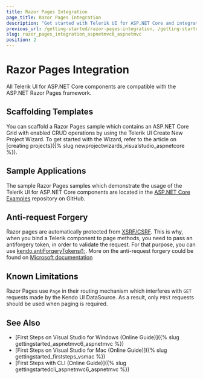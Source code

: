 ```yaml
---
title: Razor Pages Integration
page_title: Razor Pages Integration
description: "Get started with Telerik UI for ASP.NET Core and integrate Razor Pages with Progress Telerik UI for ASP.NET Core (aka MVC 6 or ASP.NET Core MVC)."
previous_url: /getting-started/razor-pages-integration, /getting-started/installation/razor-pages-integration
slug: razor_pages_integration_aspnetmvc6_aspnetmvc
position: 2
---
```


# Razor Pages Integration

All Telerik UI for ASP.NET Core components are compatible with the ASP.NET Razor Pages framework.

## Scaffolding Templates

You can scaffold a Razor Pages sample which contains an ASP.NET Core Grid with enabled CRUD operations by using the Telerik UI Create New Project Wizard. To get started with the Wizard, refer to the article on [creating projects]({% slug newprojectwizards_visualstudio_aspnetcore %}).

## Sample Applications

The sample Razor Pages samples which demonstrate the usage of the Telerik UI for ASP.NET Core components are located in the [ASP.NET Core Examples](https://github.com/telerik/ui-for-aspnet-core-examples) repository on GitHub.

## Anti-request Forgery

Razor pages are automatically protected from [XSRF/CSRF](https://docs.microsoft.com/en-us/aspnet/core/razor-pages/?view=aspnetcore-3.1&tabs=visual-studio#xsrf). This is why, when you bind a Telerik component to page methods, you need to pass an antiforgery token, in order to validate the request. For that purpose, you can use [kendo.antiForgeryTokens();](https://docs.telerik.com/kendo-ui/api/javascript/kendo/methods/antiforgerytokens#antiforgerytokens). More on the anti-request forgery could be found on [Microsoft documentation](https://docs.microsoft.com/en-us/aspnet/core/security/anti-request-forgery?view=aspnetcore-3.1)

## Known Limitations

Razor Pages use `Page` in their routing mechanism which interferes with `GET` requests made by the Kendo UI DataSource. As a result, only `POST` requests should be used when paging is required.

## See Also

* [First Steps on Visual Studio for Windows (Online Guide)]({% slug gettingstarted_aspnetmvc6_aspnetmvc %})
* [First Steps on Visual Studio for Mac (Online Guide)]({% slug gettingstarted_firststeps_vsmac %})
* [First Steps with CLI (Online Guide)]({% slug gettingstartedcli_aspnetmvc6_aspnetmvc %})
